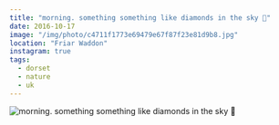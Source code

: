 ```yaml
---
title: "morning. something something like diamonds in the sky 🔶"
date: 2016-10-17
image: "/img/photo/c4711f1773e69479e67f87f23e81d9b8.jpg"
location: "Friar Waddon"
instagram: true
tags:
  - dorset
  - nature
  - uk
---
```


![morning. something something like diamonds in the sky 🔶](/img/photo/c4711f1773e69479e67f87f23e81d9b8.jpg)

